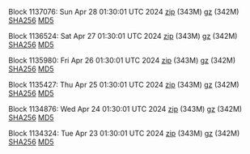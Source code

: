 Block 1137076: Sun Apr 28 01:30:01 UTC 2024 [zip](https://files.01coin.io/mainnet/2024-04-28/bootstrap.dat.zip) (343M) [gz](https://files.01coin.io/mainnet/2024-04-28/bootstrap.dat.tar.gz) (342M) [SHA256](https://files.01coin.io/mainnet/2024-04-28/sha256.txt) [MD5](https://files.01coin.io/mainnet/2024-04-28/md5.txt)

Block 1136524: Sat Apr 27 01:30:01 UTC 2024 [zip](https://files.01coin.io/mainnet/2024-04-27/bootstrap.dat.zip) (343M) [gz](https://files.01coin.io/mainnet/2024-04-27/bootstrap.dat.tar.gz) (342M) [SHA256](https://files.01coin.io/mainnet/2024-04-27/sha256.txt) [MD5](https://files.01coin.io/mainnet/2024-04-27/md5.txt)

Block 1135980: Fri Apr 26 01:30:01 UTC 2024 [zip](https://files.01coin.io/mainnet/2024-04-26/bootstrap.dat.zip) (343M) [gz](https://files.01coin.io/mainnet/2024-04-26/bootstrap.dat.tar.gz) (342M) [SHA256](https://files.01coin.io/mainnet/2024-04-26/sha256.txt) [MD5](https://files.01coin.io/mainnet/2024-04-26/md5.txt)

Block 1135427: Thu Apr 25 01:30:01 UTC 2024 [zip](https://files.01coin.io/mainnet/2024-04-25/bootstrap.dat.zip) (343M) [gz](https://files.01coin.io/mainnet/2024-04-25/bootstrap.dat.tar.gz) (342M) [SHA256](https://files.01coin.io/mainnet/2024-04-25/sha256.txt) [MD5](https://files.01coin.io/mainnet/2024-04-25/md5.txt)

Block 1134876: Wed Apr 24 01:30:01 UTC 2024 [zip](https://files.01coin.io/mainnet/2024-04-24/bootstrap.dat.zip) (343M) [gz](https://files.01coin.io/mainnet/2024-04-24/bootstrap.dat.tar.gz) (342M) [SHA256](https://files.01coin.io/mainnet/2024-04-24/sha256.txt) [MD5](https://files.01coin.io/mainnet/2024-04-24/md5.txt)

Block 1134324: Tue Apr 23 01:30:01 UTC 2024 [zip](https://files.01coin.io/mainnet/2024-04-23/bootstrap.dat.zip) (343M) [gz](https://files.01coin.io/mainnet/2024-04-23/bootstrap.dat.tar.gz) (342M) [SHA256](https://files.01coin.io/mainnet/2024-04-23/sha256.txt) [MD5](https://files.01coin.io/mainnet/2024-04-23/md5.txt)
